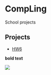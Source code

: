 # CompLing

School projects

## Projects

+ [HW6](https://github.com/S-Walrus/HW6)

**bold text**

<img src=https://picsum.photos/700/400>
